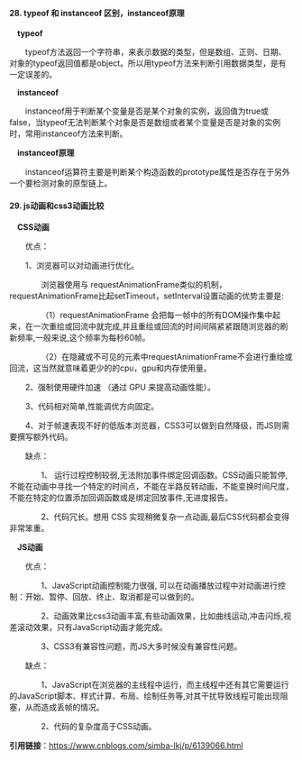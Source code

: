 #### 28. typeof 和 instanceof 区别，instanceof原理  

&emsp;**typeof**  

&emsp;&emsp;typeof方法返回一个字符串，来表示数据的类型，但是数组、正则、日期、对象的typeof返回值都是object。所以用typeof方法来判断引用数据类型，是有一定误差的。  

&emsp;**instanceof**  

&emsp;&emsp;instanceof用于判断某个变量是否是某个对象的实例，返回值为true或false，当typeof无法判断某个对象是否是数组或者某个变量是否是对象的实例时，常用instanceof方法来判断。  

&emsp;**instanceof原理**  

&emsp;&emsp;instanceof运算符主要是判断某个构造函数的prototype属性是否存在于另外一个要检测对象的原型链上。   

#### 29. js动画和css3动画比较  

&emsp;**CSS动画**

&emsp;&emsp;优点：   

&emsp;&emsp;1、浏览器可以对动画进行优化。

&emsp;&emsp;&emsp;&emsp;浏览器使用与 requestAnimationFrame类似的机制，requestAnimationFrame比起setTimeout，setInterval设置动画的优势主要是:   

&emsp;&emsp;&emsp;&emsp;（1）requestAnimationFrame 会把每一帧中的所有DOM操作集中起来，在一次重绘或回流中就完成,并且重绘或回流的时间间隔紧紧跟随浏览器的刷新频率,一般来说,这个频率为每秒60帧。  

&emsp;&emsp;&emsp;&emsp;（2）在隐藏或不可见的元素中requestAnimationFrame不会进行重绘或回流，这当然就意味着更少的的cpu，gpu和内存使用量。

&emsp;&emsp;2、强制使用硬件加速 （通过 GPU 来提高动画性能）。  

&emsp;&emsp;3、代码相对简单,性能调优方向固定。  

&emsp;&emsp;4、对于帧速表现不好的低版本浏览器，CSS3可以做到自然降级，而JS则需要撰写额外代码。  

&emsp;&emsp;缺点：

&emsp;&emsp;&emsp;&emsp;1、 运行过程控制较弱,无法附加事件绑定回调函数。CSS动画只能暂停,不能在动画中寻找一个特定的时间点，不能在半路反转动画，不能变换时间尺度，不能在特定的位置添加回调函数或是绑定回放事件,无进度报告。  

&emsp;&emsp;&emsp;&emsp;2、代码冗长。想用 CSS 实现稍微复杂一点动画,最后CSS代码都会变得非常笨重。  

&emsp;**JS动画**  

&emsp;&emsp;优点：  

&emsp;&emsp;&emsp;&emsp;1、JavaScript动画控制能力很强, 可以在动画播放过程中对动画进行控制：开始、暂停、回放、终止、取消都是可以做到的。  

&emsp;&emsp;&emsp;&emsp;2、动画效果比css3动画丰富,有些动画效果，比如曲线运动,冲击闪烁,视差滚动效果，只有JavaScript动画才能完成。  

&emsp;&emsp;&emsp;&emsp;3、CSS3有兼容性问题，而JS大多时候没有兼容性问题。  

&emsp;&emsp;缺点：  

&emsp;&emsp;&emsp;&emsp;1、JavaScript在浏览器的主线程中运行，而主线程中还有其它需要运行的JavaScript脚本、样式计算、布局、绘制任务等,对其干扰导致线程可能出现阻塞，从而造成丢帧的情况。  

&emsp;&emsp;&emsp;&emsp;2、代码的复杂度高于CSS动画。  

**引用链接**：https://www.cnblogs.com/simba-lkj/p/6139066.html  

